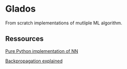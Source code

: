 # Glados

From scratch implementations of mutliple ML algorithm.


## Ressources 
[Pure Python implementation of NN](https://github.com/jasonrute/Neural-Network)

[Backpropagation explained](https://blog.zhaytam.com/2018/08/15/implement-neural-network-backpropagation/)
